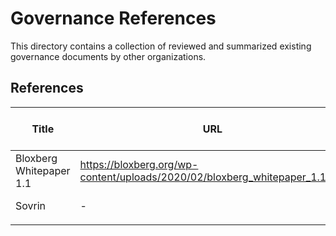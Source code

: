 # Governance References

This directory contains a collection of reviewed and summarized existing governance documents by other organizations.

## References

| Title | URL |  On / Off Chain | Remarks |
|-------|-----|-----------------|---------|
| Bloxberg Whitepaper 1.1 | https://bloxberg.org/wp-content/uploads/2020/02/bloxberg_whitepaper_1.1.pdf | on + off | - |
| Sovrin  | - | on + off | - |
| | | | |
   
